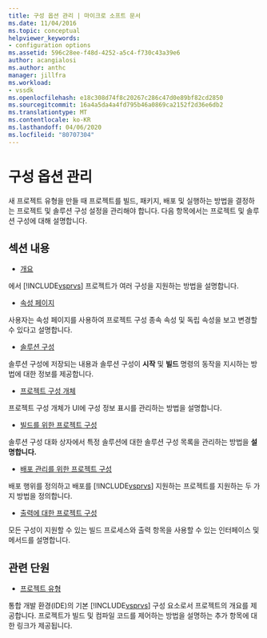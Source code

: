 ```yaml
---
title: 구성 옵션 관리 | 마이크로 소프트 문서
ms.date: 11/04/2016
ms.topic: conceptual
helpviewer_keywords:
- configuration options
ms.assetid: 596c28ee-f48d-4252-a5c4-f730c43a39e6
author: acangialosi
ms.author: anthc
manager: jillfra
ms.workload:
- vssdk
ms.openlocfilehash: e18c308d74f8c20267c286c47d0e89bf82cd2850
ms.sourcegitcommit: 16a4a5da4a4fd795b46a0869ca2152f2d36e6db2
ms.translationtype: MT
ms.contentlocale: ko-KR
ms.lasthandoff: 04/06/2020
ms.locfileid: "80707304"
---
```

# <a name="managing-configuration-options"></a>구성 옵션 관리
새 프로젝트 유형을 만들 때 프로젝트를 빌드, 패키지, 배포 및 실행하는 방법을 결정하는 프로젝트 및 솔루션 구성 설정을 관리해야 합니다. 다음 항목에서는 프로젝트 및 솔루션 구성에 대해 설명합니다.

## <a name="in-this-section"></a>섹션 내용
- [개요](../../extensibility/internals/configuration-options-overview.md)

 에서 [!INCLUDE[vsprvs](../../code-quality/includes/vsprvs_md.md)] 프로젝트가 여러 구성을 지원하는 방법을 설명합니다.

- [속성 페이지](../../extensibility/internals/property-pages.md)

 사용자는 속성 페이지를 사용하여 프로젝트 구성 종속 속성 및 독립 속성을 보고 변경할 수 있다고 설명합니다.

- [솔루션 구성](../../extensibility/internals/solution-configuration.md)

 솔루션 구성에 저장되는 내용과 솔루션 구성이 **시작** 및 **빌드** 명령의 동작을 지시하는 방법에 대한 정보를 제공합니다.

- [프로젝트 구성 개체](../../extensibility/internals/project-configuration-object.md)

 프로젝트 구성 개체가 UI에 구성 정보 표시를 관리하는 방법을 설명합니다.

- [빌드를 위한 프로젝트 구성](../../extensibility/internals/project-configuration-for-building.md)

 솔루션 구성 대화 상자에서 특정 솔루션에 대한 솔루션 구성 목록을 관리하는 방법을 **설명합니다.**

- [배포 관리를 위한 프로젝트 구성](../../extensibility/internals/project-configuration-for-managing-deployment.md)

 배포 행위를 정의하고 배포를 [!INCLUDE[vsprvs](../../code-quality/includes/vsprvs_md.md)] 지원하는 프로젝트를 지원하는 두 가지 방법을 정의합니다.

- [출력에 대한 프로젝트 구성](../../extensibility/internals/project-configuration-for-output.md)

 모든 구성이 지원할 수 있는 빌드 프로세스와 출력 항목을 사용할 수 있는 인터페이스 및 메서드를 설명합니다.

## <a name="related-sections"></a>관련 단원
- [프로젝트 유형](../../extensibility/internals/project-types.md)

 통합 개발 환경(IDE)의 기본 [!INCLUDE[vsprvs](../../code-quality/includes/vsprvs_md.md)] 구성 요소로서 프로젝트의 개요를 제공합니다. 프로젝트가 빌드 및 컴파일 코드를 제어하는 방법을 설명하는 추가 항목에 대한 링크가 제공됩니다.

